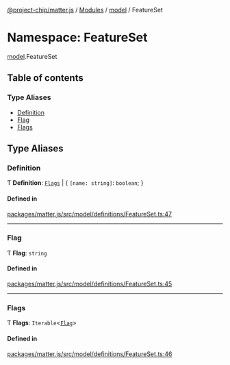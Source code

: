 [@project-chip/matter.js](../README.md) / [Modules](../modules.md) / [model](model.md) / FeatureSet

# Namespace: FeatureSet

[model](model.md).FeatureSet

## Table of contents

### Type Aliases

- [Definition](model.FeatureSet.md#definition)
- [Flag](model.FeatureSet.md#flag)
- [Flags](model.FeatureSet.md#flags)

## Type Aliases

### Definition

Ƭ **Definition**: [`Flags`](model.FeatureSet.md#flags) \| { `[name: string]`: `boolean`;  }

#### Defined in

[packages/matter.js/src/model/definitions/FeatureSet.ts:47](https://github.com/project-chip/matter.js/blob/be83914/packages/matter.js/src/model/definitions/FeatureSet.ts#L47)

___

### Flag

Ƭ **Flag**: `string`

#### Defined in

[packages/matter.js/src/model/definitions/FeatureSet.ts:45](https://github.com/project-chip/matter.js/blob/be83914/packages/matter.js/src/model/definitions/FeatureSet.ts#L45)

___

### Flags

Ƭ **Flags**: `Iterable`<[`Flag`](model.FeatureSet.md#flag)\>

#### Defined in

[packages/matter.js/src/model/definitions/FeatureSet.ts:46](https://github.com/project-chip/matter.js/blob/be83914/packages/matter.js/src/model/definitions/FeatureSet.ts#L46)
